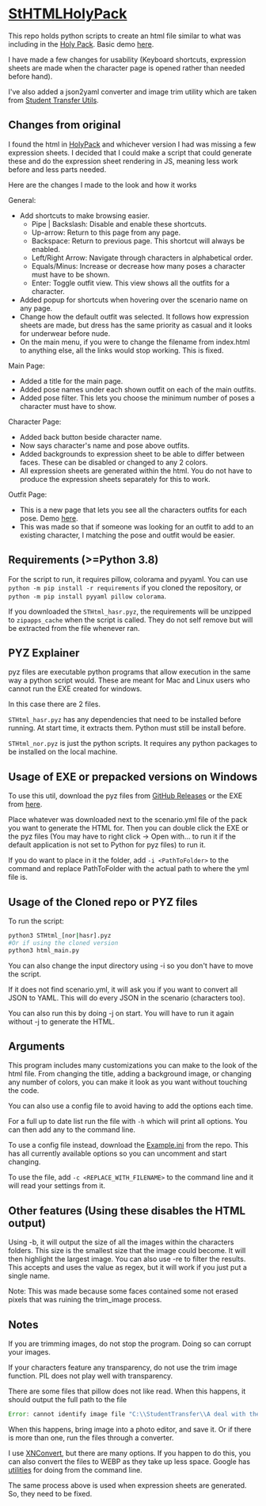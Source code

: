 # [StHTMLHolyPack](https://github.com/coreman14/StHTMLHolyPack)

This repo holds python scripts to create an html file similar to what was including in the [Holy Pack](https://www.tfgames.site/phpbb3/viewtopic.php?f=72&t=15688). Basic demo [here](https://coreman14.github.io/StHTMLHolyPack/).

I have made a few changes for usability (Keyboard shortcuts, expression sheets are made when the character page is opened rather than needed before hand).

I've also added a json2yaml converter and image trim utility which are taken from [Student Transfer Utils](https://utils.student-transfer.com).

## Changes from original

I found the html in [HolyPack](https://www.tfgames.site/phpbb3/viewtopic.php?f=72&t=15688) and whichever version I had was missing a few expression sheets. I decided that I could make a script that could generate these and do the expression sheet rendering in JS, meaning less work before and less parts needed.

Here are the changes I made to the look and how it works

General:

-   Add shortcuts to make browsing easier.
    -   Pipe | Backslash: Disable and enable these shortcuts.
    -   Up-arrow: Return to this page from any page.
    -   Backspace: Return to previous page. This shortcut will always be enabled.
    -   Left/Right Arrow: Navigate through characters in alphabetical order.
    -   Equals/Minus: Increase or decrease how many poses a character must have to be shown.
    -   Enter: Toggle outfit view. This view shows all the outfits for a character.
-   Added popup for shortcuts when hovering over the scenario name on any page.
-   Change how the default outfit was selected. It follows how expression sheets are made, but dress has the same priority as casual and it looks for underwear before nude.
-   On the main menu, if you were to change the filename from index.html to anything else, all the links would stop working. This is fixed.

Main Page:

-   Added a title for the main page.
-   Added pose names under each shown outfit on each of the main outfits.
-   Added pose filter. This lets you choose the minimum number of poses a character must have to show.

Character Page:

-   Added back button beside character name.
-   Now says character's name and pose above outfits.
-   Added backgrounds to expression sheet to be able to differ between faces. These can be disabled or changed to any 2 colors.
-   All expression sheets are generated within the html. You do not have to produce the expression sheets separately for this to work.

Outfit Page:

-   This is a new page that lets you see all the characters outfits for each pose. Demo [here](https://coreman14.github.io/StHTMLHolyPack/?outfitview=1).
-   This was made so that if someone was looking for an outfit to add to an existing character, I matching the pose and outfit would be easier.

## Requirements (>=Python 3.8)

For the script to run, it requires pillow, colorama and pyyaml. You can use `python -m pip install -r requirements` if you cloned the repository, or `python -m pip install pyyaml pillow colorama`.

If you downloaded the `STHtml_hasr.pyz`, the requirements will be unzipped to `zipapps_cache` when the script is called. They do not self remove but will be extracted from the file whenever ran.

## PYZ Explainer

pyz files are executable python programs that allow execution in the same way a python script would. These are meant for Mac and Linux users who cannot run the EXE created for windows.

In this case there are 2 files.

`STHtml_hasr.pyz` has any dependencies that need to be installed before running. At start time, it extracts them. Python must still be install before.

`STHtml_nor.pyz` is just the python scripts. It requires any python packages to be installed on the local machine.

## Usage of EXE or prepacked versions on Windows

To use this util, download the pyz files from [GitHub Releases](https://github.com/coreman14/StHTMLHolyPack/releases) or the EXE from [here](https://github.com/coreman14/StHTMLHolyPack/releases/download/v0.0.3/html_main.exe).

Place whatever was downloaded next to the scenario.yml file of the pack you want to generate the HTML for. Then you can double click the EXE or the pyz files (You may have to right click -> Open with... to run it if the default application is not set to Python for pyz files) to run it.

If you do want to place in it the folder, add `-i <PathToFolder>` to the command and replace PathToFolder with the actual path to where the yml file is.

## Usage of the Cloned repo or PYZ files

To run the script:

```bash
python3 STHtml_[nor|hasr].pyz
#Or if using the cloned version
python3 html_main.py 
```

You can also change the input directory using -i so you don't have to move the script.

If it does not find scenario.yml, it will ask you if you want to convert all JSON to YAML. This will do every JSON in the scenario (characters too).

You can also run this by doing -j on start. You will have to run it again without -j to generate the HTML.

## Arguments

This program includes many customizations you can make to the look of the html file. From changing the title, adding a background image, or changing any number of colors, you can make it look as you want without touching the code.

You can also use a config file to avoid having to add the options each time.

For a full up to date list run the file with `-h` which will print all options. You can then add any to the command line.

To use a config file instead, download the [Example.ini](Example.ini) from the repo. This has all currently available options so you can uncomment and start changing.

To use the file, add `-c <REPLACE_WITH_FILENAME>` to the command line and it will read your settings from it.

## Other features (Using these disables the HTML output)

Using -b, it will output the size of all the images within the characters folders. This size is the smallest size that the image could become. It will then highlight the largest image. You can also use -re to filter the results. This accepts and uses the value as regex, but it will work if you just put a single name.

Note: This was made because some faces contained some not erased pixels that was ruining the trim_image process.

## Notes

If you are trimming images, do not stop the program. Doing so can corrupt your images.

If your characters feature any transparency, do not use the trim image function. PIL does not play well with transparency.

There are some files that pillow does not like read. When this happens, it should output the full path to the file

```js
Error: cannot identify image file "C:\\StudentTransfer\\A deal with the devil\\characters\\corneliasaya\\a\\faces\\face\\0.png". Please convert the file to png or webp.
```

When this happens, bring image into a photo editor, and save it. Or if there is more than one, run the files through a converter.

I use [XNConvert](https://www.xnview.com/en/xnconvert/link), but there are many options. If you happen to do this, you can also convert the files to WEBP as they take up less space. Google has [utilities](https://developers.google.com/speed/webp/docs/precompiled) for doing from the command line.

The same process above is used when expression sheets are generated. So, they need to be fixed.
